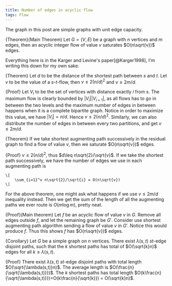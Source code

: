 ```yaml
---
title: Number of edges in acyclic flow
tags: Flow
---
```


The graph in this post are simple graphs with unit edge capacity.

{Theorem}(Main Theorem)
	Let $G=(V,E)$ be a graph with $n$ vertices and $m$ edges, then an acyclic integer flow of value $v$ saturates $O(n\sqrt{v})$ edges.

Everything here is in the Karger and Levine's paper[@Karger1998], I'm writing this down for my own sake.

{Theorem}
	Let $d$ to be the distance of the shortest path between $s$ and $t$. Let $v$ to be the value of a $s$-$t$-flow, then $v\leq 2(n/d)^2$ and $v\leq 2 m/d$.

{Proof}
	Let $V_i$ to be the set of vertices with distance exactly $i$ from $s$. The maximum flow is clearly bounded by $|V_i||V_{i+1}|$, as all flows has to go in between the two levels and the maximum number of edges in between happens when it is a complete bipartite graph. Notice in order to maximize this value, we have $|V_i|=n/d$. Hence $v\leq 2(n/d)^2$. Similarly, we can also distribute the number of edges in between every two partitions, and get $v\leq 2m/d$.

{Theorem}
	If we take shortest augmenting path successively in the residual graph to find a flow of value $v$, then we saturate $O(n\sqrt{v})$ edges.

{Proof}
	$v\leq 2(n/d)^2$, thus $d\leq n\sqrt{2}/\sqrt{v}$. If we take the shortest path successively, we have the number of edges we use in each augmenting path is

	\[
		\sum_{i=1}^v n\sqrt{2}/\sqrt{i} = O(n\sqrt{v})
	\]

For the above theorem, one might ask what happens if we use $v\leq 2m/d$ inequality instead. Then we get the sum of the length of all the augmenting paths we ever route is $O(m\log m)$, pretty neat. 

{Proof}(Main theorem)
	Let $f$ be an acyclic flow of value $v$ in $G$. Remove all edges outside $f$, and let the remaining graph be $G'$. Consider use shortest augmenting path algorithm sending a flow of value $v$ in $G'$. Notice this would produce $f$. Thus this shows $f$ has $O(n\sqrt{v})$ edges.

{Corollary}
    Let $G$ be a simple graph on $n$ vertices. There exist $\lambda(s,t)$ $st$-edge disjoint paths, such that the $k$ shortest paths has total of $O(\sqrt{k}n)$ edges for all $k\leq \lambda(s,t)$.

{Proof}
    There exist $\lambda(s,t)$ $st$-edge disjoint paths with total length $O(\sqrt{\lambda(s,t)}n)$. The average length is $O(\frac{n}{\sqrt{\lambda(s,t)}})$. The $k$ shortest paths has total length $O(k\frac{n}{\sqrt{\lambda(s,t)}})=O(k\frac{n}{\sqrt{k}}) = O(\sqrt{k}n)$.  



